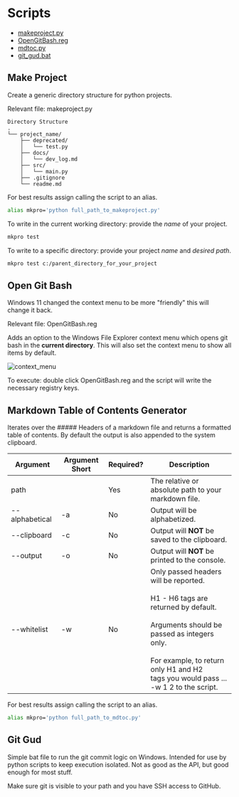 # Scripts
- [makeproject.py](#make-project)
- [OpenGitBash.reg](#open-git-bash)
- [mdtoc.py](#markdown-table-of-contents-generator)
- [git_gud.bat](#git-gud)

## Make Project
Create a generic directory structure for python projects.

Relevant file: makeproject.py

```
Directory Structure
.
└── project_name/
    ├── deprecated/
    │   └── test.py
    ├── docs/
    │   └── dev_log.md
    ├── src/
    │   └── main.py
    ├── .gitignore
    └── readme.md

```
For best results assign calling the script to an alias.

```Bash
alias mkpro='python full_path_to_makeproject.py'
```

To write in the current working directory: provide the *name* of your project.

```Bash
mkpro test
````

To write to a specific directory: provide your project *name* and *desired path*.

```Bash
mkpro test c:/parent_directory_for_your_project
````

## Open Git Bash
Windows 11 changed the context menu to be more "friendly" this will change it back.

Relevant file: OpenGitBash.reg

Adds an option to the Windows File Explorer context menu which opens git bash in the **current directory**. This will also set the context menu to show all items by default.

![context_menu](https://user-images.githubusercontent.com/87616660/185630892-e914b39f-89a0-49c4-9c26-92a99853f835.png)

To execute: double click OpenGitBash.reg and the script will write the necessary registry keys.

## Markdown Table of Contents Generator
Iterates over the ##### Headers of a markdown file and returns a formatted
table of contents. By default the output is also appended to the system
clipboard.

| Argument | Argument Short | Required? | Description |
|---|---|---|---|
| path |  | Yes | The relative or absolute path to your markdown file. |
| --alphabetical | -a | No | Output will be alphabetized. |
| --clipboard | -c | No | Output will **NOT** be saved to the clipboard. |
| --output | -o | No | Output will **NOT** be printed to the console. |
| --whitelist | -w | No | Only passed headers will be reported.<br><br>H1 - H6 tags are returned by default.<br><br>Arguments should be passed as integers only. <br><br>For example, to return only H1 and H2  <br>tags you would pass ... -w 1 2 to the script. |ntegers only. <br><br>For example, to return only H1 and H2  <br>tags you would pass ... -w 1 2 to the script. |


For best results assign calling the script to an alias.

```Bash
alias mkpro='python full_path_to_mdtoc.py'
```

## Git Gud
Simple bat file to run the git commit logic on Windows. Intended for use by python scripts to keep execution isolated. Not as good as the API, but good enough for most stuff. 

Make sure git is visible to your path and you have SSH access to GitHub.
